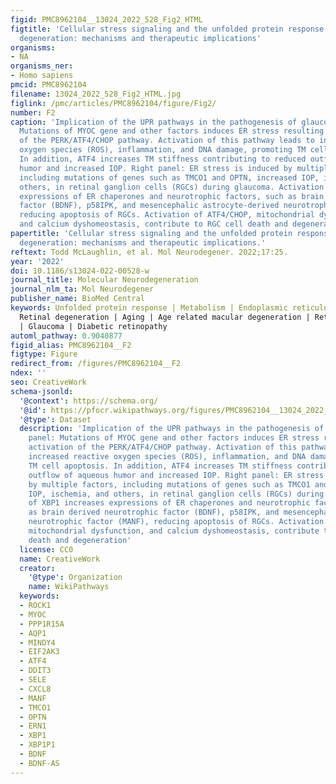 ```yaml
---
figid: PMC8962104__13024_2022_528_Fig2_HTML
figtitle: 'Cellular stress signaling and the unfolded protein response in retinal
  degeneration: mechanisms and therapeutic implications'
organisms:
- NA
organisms_ner:
- Homo sapiens
pmcid: PMC8962104
filename: 13024_2022_528_Fig2_HTML.jpg
figlink: /pmc/articles/PMC8962104/figure/Fig2/
number: F2
caption: 'Implication of the UPR pathways in the pathogenesis of glaucoma. Left panel:
  Mutations of MYOC gene and other factors induces ER stress resulting in activation
  of the PERK/ATF4/CHOP pathway. Activation of this pathway leads to increased reactive
  oxygen species (ROS), inflammation, and DNA damage, promoting TM cell apoptosis.
  In addition, ATF4 increases TM stiffness contributing to reduced outflow of aqueous
  humor and increased IOP. Right panel: ER stress is induced by multiple factors,
  including mutations of genes such as TMCO1 and OPTN, increased IOP, ischemia, and
  others, in retinal ganglion cells (RGCs) during glaucoma. Activation of XBP1 increases
  expressions of ER chaperones and neurotrophic factors, such as brain derived neurotrophic
  factor (BDNF), p58IPK, and mesencephalic astrocyte-derived neurotrophic factor (MANF),
  reducing apoptosis of RGCs. Activation of ATF4/CHOP, mitochondrial dysfunction,
  and calcium dyshomeostasis, contribute to RGC cell death and degeneration'
papertitle: 'Cellular stress signaling and the unfolded protein response in retinal
  degeneration: mechanisms and therapeutic implications.'
reftext: Todd McLaughlin, et al. Mol Neurodegener. 2022;17:25.
year: '2022'
doi: 10.1186/s13024-022-00528-w
journal_title: Molecular Neurodegeneration
journal_nlm_ta: Mol Neurodegener
publisher_name: BioMed Central
keywords: Unfolded protein response | Metabolism | Endoplasmic reticulum stress |
  Retinal degeneration | Aging | Age related macular degeneration | Retinitis pigmentosa
  | Glaucoma | Diabetic retinopathy
automl_pathway: 0.9040877
figid_alias: PMC8962104__F2
figtype: Figure
redirect_from: /figures/PMC8962104__F2
ndex: ''
seo: CreativeWork
schema-jsonld:
  '@context': https://schema.org/
  '@id': https://pfocr.wikipathways.org/figures/PMC8962104__13024_2022_528_Fig2_HTML.html
  '@type': Dataset
  description: 'Implication of the UPR pathways in the pathogenesis of glaucoma. Left
    panel: Mutations of MYOC gene and other factors induces ER stress resulting in
    activation of the PERK/ATF4/CHOP pathway. Activation of this pathway leads to
    increased reactive oxygen species (ROS), inflammation, and DNA damage, promoting
    TM cell apoptosis. In addition, ATF4 increases TM stiffness contributing to reduced
    outflow of aqueous humor and increased IOP. Right panel: ER stress is induced
    by multiple factors, including mutations of genes such as TMCO1 and OPTN, increased
    IOP, ischemia, and others, in retinal ganglion cells (RGCs) during glaucoma. Activation
    of XBP1 increases expressions of ER chaperones and neurotrophic factors, such
    as brain derived neurotrophic factor (BDNF), p58IPK, and mesencephalic astrocyte-derived
    neurotrophic factor (MANF), reducing apoptosis of RGCs. Activation of ATF4/CHOP,
    mitochondrial dysfunction, and calcium dyshomeostasis, contribute to RGC cell
    death and degeneration'
  license: CC0
  name: CreativeWork
  creator:
    '@type': Organization
    name: WikiPathways
  keywords:
  - ROCK1
  - MYOC
  - PPP1R15A
  - AQP1
  - MINDY4
  - EIF2AK3
  - ATF4
  - DDIT3
  - SELE
  - CXCL8
  - MANF
  - TMCO1
  - OPTN
  - ERN1
  - XBP1
  - XBP1P1
  - BDNF
  - BDNF-AS
---
```

